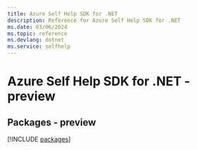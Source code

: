 ```yaml
---
title: Azure Self Help SDK for .NET
description: Reference for Azure Self Help SDK for .NET
ms.date: 03/06/2024
ms.topic: reference
ms.devlang: dotnet
ms.service: selfhelp
---
```

# Azure Self Help SDK for .NET - preview
## Packages - preview
[!INCLUDE [packages](self-help-index.md)]